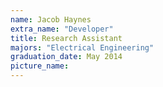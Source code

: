 ```yaml
---
name: Jacob Haynes
extra_name: "Developer"
title: Research Assistant
majors: "Electrical Engineering"
graduation_date: May 2014
picture_name: 
---
```

    
    
